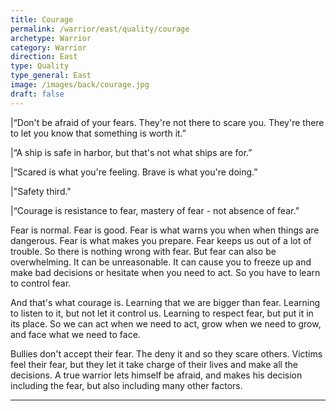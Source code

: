```yaml
---
title: Courage
permalink: /warrior/east/quality/courage
archetype: Warrior
category: Warrior
direction: East
type: Quality
type_general: East
image: /images/back/courage.jpg
draft: false
---
```

  
|“Don't be afraid of your fears. They're not there to scare you. They're there to let you know that something is worth it.”  
  
|“A ship is safe in harbor, but that's not what ships are for.”   
  
|“Scared is what you're feeling. Brave is what you're doing.”   
  
|"Safety third."  
  
|“Courage is resistance to fear, mastery of fear - not absence of fear.”   
  
Fear is normal. Fear is good. Fear is what warns you when when things are dangerous. Fear is what makes you prepare. Fear keeps us out of a lot of trouble. So there is nothing wrong with fear. But fear can also be overwhelming. It can be unreasonable. It can cause you to freeze up and make bad decisions or hesitate when you need to act. So you have to learn to control fear.   
  
And that's what courage is. Learning that we are bigger than fear. Learning to listen to it, but not let it control us. Learning to respect fear, but put it in its place. So we can act when we need to act, grow when we need to grow, and face what we need to face.   
  
Bullies don't accept their fear. The deny it and so they scare others. Victims feel their fear, but they let it take charge of their lives and make all the decisions. A true warrior lets himself be afraid, and makes his decision including the fear, but also including many other factors.   
  
  
 
---
